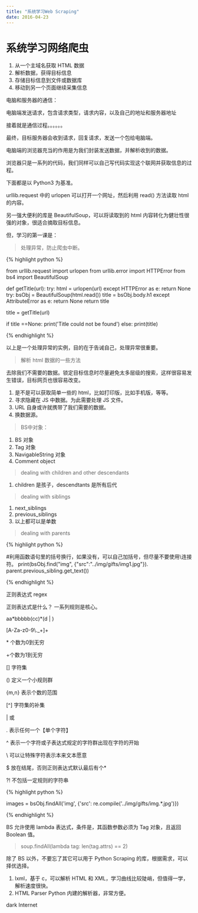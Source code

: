 ```yaml
---
title: "系统学习Web Scraping"
date: 2016-04-23
---
```


# 系统学习网络爬虫

1. 从一个主域名获取 HTML 数据
2. 解析数据，获得目标信息
3. 存储目标信息到文件或数据库
4. 移动到另一个页面继续采集信息

电脑和服务器的通信：

电脑端发送请求，包含请求类型，请求内容，以及自己的地址和服务器地址

接着就是通信过程。。。。。。

最终，目标服务器会收到请求，回复请求，发送一个包给电脑端。

电脑端的浏览器充当的作用是为我们封装发送数据，并解析收到的数据。

浏览器只是一系列的代码，我们同样可以自己写代码实现这个联网并获取信息的过程。

下面都是以 Python3 为基准。

urllib.request 中的 urlopen 可以打开一个网址，然后利用 read() 方法读取 html 的内容。

另一强大便利的库是 BeautifulSoup，可以将读取到的 html 内容转化为健壮性很强的对象，很适合摘取目标信息。

但，学习的第一课是：

>处理异常，防止爬虫中断。


{% highlight python %}

  from urllib.request import urlopen
  from urllib.error import HTTPError
  from bs4 import BeautifulSoup

  def getTitle(url):
     try:
         html = urlopen(url)
     except HTTPError as e:
         return None
     try:
         bsObj = BeautifulSoup(html.read())
         title = bsObj.body.h1
     except AttributeError as e:
         return None
     return title

  title = getTitle(url)

  if title ==None:
      print('Title could not be found')
  else:
      print(title)

{% endhighlight %}

以上是一个处理异常的实例，目的在于告诫自己，处理异常很重要。

>解析 html 数据的一些方法

去除我们不需要的数据。锁定目标信息时尽量避免太多层级的搜索，这样很容易发生错误，目标网页也很容易改变。

1. 是不是可以获取简单一些的 html，比如打印版，比如手机版，等等。
2. 寻求隐藏在 JS 中数据。为此需要处理 JS 文件。
3. URL 自身或许就携带了我们需要的数据。
4. 换数据源。

>BS中对象：

1. BS 对象
2. Tag 对象
3. NavigableString 对象
4. Comment object

>dealing with children and other descendants

1. children 是孩子，descendtants 是所有后代

>dealing with siblings

1. next_siblings
2. previous_siblings
3. 以上都可以是单数

>dealing with parents

{% highlight python %}

  #利用函数语句里的括号换行，如果没有，可以自己加括号，但尽量不要使用\连接符。
  print(bsObj.find("img", {"src":"../img/gifts/img1.jpg"}).
        parent.previous_sibling.get_text())

{% endhighlight %}

正则表达式 regex

正则表达式是什么？ 一系列规则是核心。

aa\*bbbbb(cc)\*(d | )

[A-Za-z0-9\\.\_+]+

\* 个数为0到无穷

+个数为1到无穷

[] 字符集

() 定义一个小规则群

{m,n} 表示个数的范围

[^] 字符集的补集

| 或

. 表示任何一个【单个字符】

^ 表示一个字符或子表达式规定的字符群出现在字符的开始

\\ 可以让特殊字符表示本来文本愿意

$ 放在结尾，否则正则表达式默认最后有个\*

?! 不包括一定规则的字符串

{% highlight python %}

  images = bsObj.findAll('img', {'src': re.compile('\.\./img/gifts/img.*\.jpg')})

{% endhighlight %}

BS 允许使用 lambda 表达式，条件是，其函数参数必须为 Tag 对象，且返回 Boolean 值。

>soup.findAll(lambda tag: len(tag.attrs) == 2)

除了 BS 以外，不要忘了其它可以用于 Python Scraping 的库，根据需求，可以择优选择。

1. lxml，基于 c，可以解析 HTML 和 XML，学习曲线比较陡峭，但值得一学，解析速度很快。
2. HTML Parser Python 内建的解析器，非常方便。


dark Internet
